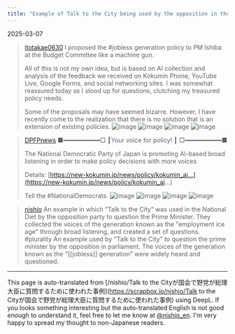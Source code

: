 ```yaml
---
title: "Example of Talk to the City being used by the opposition in the National Assembly to question the Prime Minister."
---
```


2025-03-07
> [itotakae0630](https://x.com/itotakae0630/status/1897997107640123671) I proposed the #jobless generation policy to PM Ishiba at the Budget Committee like a machine gun.
>
>  All of this is not my own idea, but is based on AI collection and analysis of the feedback we received on Kokumin Phone, YouTube Live, Google Forms, and social networking sites.
>  I was somewhat reassured today as I stood up for questions, clutching my treasured policy needs.
>
>  Some of the proposals may have seemed bizarre. However, I have recently come to the realization that there is no solution that is an extension of existing policies.
>  ![image](https://pbs.twimg.com/media/GlcKTpGbwAUPIUe?format=jpg&name=small#.png) ![image](https://pbs.twimg.com/media/GlcKTpIbwAQtcs4?format=jpg&name=small#.png) ![image](https://pbs.twimg.com/media/GlcKTpHbAAA_3Xm?format=jpg&name=small#.png) ![image](https://pbs.twimg.com/media/GlcKTpEbwAMy3A9?format=jpg&name=small#.png)

> [DPFPnews](https://x.com/DPFPnews/status/1896857738627739984) ■━━━━━━━━━━□
>  ┃Your voice for policy! ┃
>  □━━━━━━━━━━■
>
>  The National Democratic Party of Japan is promoting AI-based broad listening in order to make policy decisions with more voices
>
>  Details: [https://new-kokumin.jp/news/policy/kokumin_ai...](https://new-kokumin.jp/news/policy/kokumin_ai...)
>
>  Tell the #NationalDemocrats.
>  ![image](https://pbs.twimg.com/media/GlL-DV0aoAATCml?format=jpg&name=medium#.png) ![image](https://pbs.twimg.com/media/GlL-DVybkAAIzQl?format=jpg&name=medium#.png) ![image](https://pbs.twimg.com/media/GlL-DV2aUAAO-2V?format=jpg&name=medium#.png) ![image](https://pbs.twimg.com/media/GlL-DVyaMAAInjN?format=jpg&name=medium#.png)

> [nishio](https://x.com/nishio/status/1897997107640123671) An example in which “Talk to the City” was used in the National Diet by the opposition party to question the Prime Minister. They collected the voices of the generation known as the "employment ice age" through broad listening, and created a set of questions. #plurality
>  An example used by "Talk to the City" to question the prime minister by the opposition in parliament. The voices of the generation known as the "[[jobless]] generation" were widely heard and questioned.

---
This page is auto-translated from [/nishio/Talk to the Cityが国会で野党が総理大臣に質問するために使われた事例](https://scrapbox.io/nishio/Talk to the Cityが国会で野党が総理大臣に質問するために使われた事例) using DeepL. If you looks something interesting but the auto-translated English is not good enough to understand it, feel free to let me know at [@nishio_en](https://twitter.com/nishio_en). I'm very happy to spread my thought to non-Japanese readers.